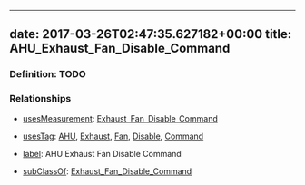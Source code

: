
---
date: 2017-03-26T02:47:35.627182+00:00
title: AHU_Exhaust_Fan_Disable_Command
---
### Definition: TODO

### Relationships

* [usesMeasurement](https://brickschema.org/schema/1.0/BrickFrame#usesMeasurement): [Exhaust_Fan_Disable_Command](https://brickschema.org/schema/1.0/Brick#Exhaust_Fan_Disable_Command)

* [usesTag](https://brickschema.org/schema/1.0/BrickFrame#usesTag): [AHU](https://brickschema.org/schema/1.0/BrickTag#AHU), [Exhaust](https://brickschema.org/schema/1.0/BrickTag#Exhaust), [Fan](https://brickschema.org/schema/1.0/BrickTag#Fan), [Disable](https://brickschema.org/schema/1.0/BrickTag#Disable), [Command](https://brickschema.org/schema/1.0/BrickTag#Command)

* [label](http://www.w3.org/2000/01/rdf-schema#label): AHU Exhaust Fan Disable Command

* [subClassOf](http://www.w3.org/2000/01/rdf-schema#subClassOf): [Exhaust_Fan_Disable_Command](https://brickschema.org/schema/1.0/Brick#Exhaust_Fan_Disable_Command)
